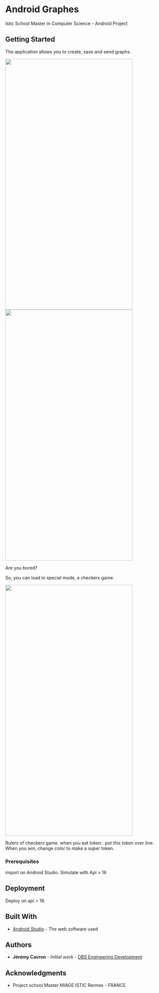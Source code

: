 # Android Graphes

Istic School Master in Computer Science - Android Project


## Getting Started

The application allows you to create, save and send graphs.

<img src="https://user-images.githubusercontent.com/8668325/32703927-9a2e8dbe-c7fd-11e7-9b2d-06b56f1e1b54.png" width="400" height="790">

<img src="https://user-images.githubusercontent.com/8668325/32703984-7ea598d4-c7fe-11e7-826e-26989b3369c0.png" width="400" height="790">

Are you bored?

So, you can load in special mode, a checkers game.

<img src="https://user-images.githubusercontent.com/8668325/34889976-5b5ab6fa-f7d0-11e7-8c6b-369c876052d4.PNG" width="400" height="790">

Rulers of checkers game. when you eat token.. put this token over line. When you win, change color to make a super token.


### Prerequisites

import on Android Studio. Simulate with Api > 16


## Deployment

Deploy on api > 16.

## Built With

* [Android Studio](https://developer.android.com/studio/index.html) - The web software used


## Authors

* **Jérémy Cavron** - *Initial work* - [DBS Engineering Development](https://github.com/dbsengineering)

## Acknowledgments

* Project school Master MIAGE ISTIC Rennes - FRANCE

